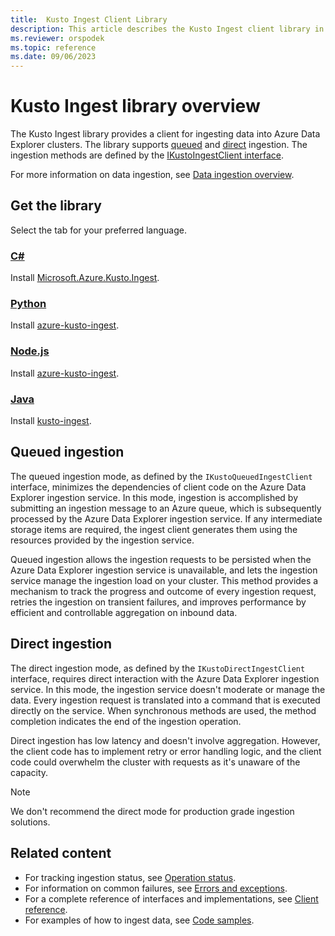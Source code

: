 ```yaml
---
title:  Kusto Ingest Client Library
description: This article describes the Kusto Ingest client library in Azure Data Explorer.
ms.reviewer: orspodek
ms.topic: reference
ms.date: 09/06/2023
---
```

# Kusto Ingest library overview

The Kusto Ingest library provides a client for ingesting data into Azure Data Explorer clusters. The library supports [queued](#queued-ingestion) and [direct](#direct-ingestion) ingestion. The ingestion methods are defined by the [IKustoIngestClient interface](kusto-ingest-client-reference.md#interface-ikustoingestclient).

For more information on data ingestion, see [Data ingestion overview](../../../ingest-data-overview.md).

## Get the library

Select the tab for your preferred language.

### [C\#](#tab/csharp)

Install [Microsoft.Azure.Kusto.Ingest](https://www.nuget.org/packages/Microsoft.Azure.Kusto.Ingest/).

### [Python](#tab/python)

Install [azure-kusto-ingest](https://pypi.org/project/azure-kusto-ingest/).

### [Node.js](#tab/nodejs)

Install [azure-kusto-ingest](https://www.npmjs.com/package/azure-kusto-ingest).

### [Java](#tab/java)

Install [kusto-ingest](https://central.sonatype.com/artifact/com.microsoft.azure.kusto/kusto-ingest/).

## Queued ingestion

The queued ingestion mode, as defined by the `IKustoQueuedIngestClient` interface, minimizes the dependencies of client code on the Azure Data Explorer ingestion service. In this mode, ingestion is accomplished by submitting an ingestion message to an Azure queue, which is subsequently processed by the Azure Data Explorer ingestion service. If any intermediate storage items are required, the ingest client generates them using the resources provided by the ingestion service.

Queued ingestion allows the ingestion requests to be persisted when the Azure Data Explorer ingestion service is unavailable, and lets the ingestion service manage the ingestion load on your cluster. This method provides a mechanism to track the progress and outcome of every ingestion request, retries the ingestion on transient failures, and improves performance by efficient and controllable aggregation on inbound data.
 
## Direct ingestion

The direct ingestion mode, as defined by the `IKustoDirectIngestClient` interface, requires direct interaction with the Azure Data Explorer ingestion service. In this mode, the ingestion service doesn't moderate or manage the data. Every ingestion request is translated into a command that is executed directly on the service. When synchronous methods are used, the method completion indicates the end of the ingestion operation.

Direct ingestion has low latency and doesn't involve aggregation. However, the client code has to implement retry or error handling logic, and the client code could overwhelm the cluster with requests as it's unaware of the capacity.

> [!NOTE]
> We don't recommend the direct mode for production grade ingestion solutions.

## Related content

* For tracking ingestion status, see [Operation status](kusto-ingest-client-status.md).
* For information on common failures, see [Errors and exceptions](kusto-ingest-client-errors.md).
* For a complete reference of interfaces and implementations, see [Client reference](kusto-ingest-client-reference.md).
* For examples of how to ingest data, see [Code samples](kusto-ingest-client-examples.md).
